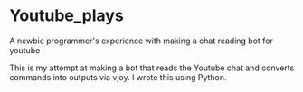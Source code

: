 # Youtube_plays
A newbie programmer's experience with making a chat reading bot for youtube

This is my attempt at making a bot that reads the Youtube chat and converts commands into outputs via vjoy.
I wrote this using Python.
